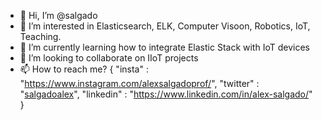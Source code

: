 - 👋 Hi, I’m @salgado
- 👀 I’m interested in Elasticsearch, ELK, Computer Visoon, Robotics, IoT, Teaching.
- 🌱 I’m currently learning how to integrate Elastic Stack with IoT devices
- 💞️ I’m looking to collaborate on IIoT projects
- 📫 How to reach me? { "insta"     : "https://www.instagram.com/alexsalgadoprof/",
                       "twitter"   : "[salgadoalex](https://twitter.com/salgadoalex)",
                       "linkedin"  : "https://www.linkedin.com/in/alex-salgado/"  
                      }

<!---
salgado/salgado is a ✨ special ✨ repository because its `README.md` (this file) appears on your GitHub profile.
You can click the Preview link to take a look at your changes.
--->
